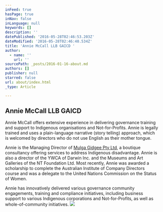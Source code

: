 ```yaml
---
inFeed: true
hasPage: true
inNav: false
inLanguage: null
keywords: []
description: ''
datePublished: '2016-05-28T02:46:53.203Z'
dateModified: '2016-05-28T02:46:40.534Z'
title: 'Annie McCall LLB GAICD '
author:
  - name: ''
    url: ''
sourcePath: _posts/2016-01-16-about.md
authors: []
publisher: null
starred: false
url: about/index.html
_type: Article

---
```

## Annie McCall LLB GAICD 

Annie McCall offers extensive experience in delivering governance training and support to Indigenous organisations and Not-for-Profits. Annie is legally trained and uses a plain-language narrative (story telling) approach, which is welcomed by directors who do not use English as their mother tongue. 

Annie is the Managing Director of [Mulga Gidgee Pty Ltd][0], a boutique consultancy offering services to address Indigenous disadvantage. Annie is also a director of the YWCA of Darwin Inc. and the Museums and Art Galleries of the NT Foundation Ltd. Most recently, Annie was awarded a scholarship to complete the Australian Institute of Company Directors course and was a delegate to the United Nations Commission on the Status of Women.

Annie has innovatively delivered various governance community engagements, training and compliance initiatives, including business support to various Indigenous corporations and Not-for-Profits, as well as whole-of-community initiatives.
![](https://s3-us-west-2.amazonaws.com/the-grid-img/p/df4a201291685d913582246eeb89801573625924.jpg)

[0]: http://www.mulgagidgee.com.au/